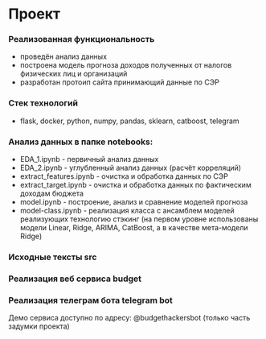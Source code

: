 # Проект

### Реализованная функциональность
- проведён анализ данных
- построена модель прогноза доходов полученных от налогов физических лиц и организаций
- разработан протоип сайта принимающий данные по СЭР

### Стек технологий
- flask, docker, python, numpy, pandas, sklearn, catboost, telegram

### Анализ данных в папке notebooks:
- EDA_1.ipynb - первичный анализ данных
- EDA_2.ipynb - углубленный анализ данных (расчёт корреляций)
- extract_features.ipynb - очистка и обработка данных по СЭР
- extract_target.ipynb - очистка и обработка данных по фактическим доходам бюджета
- model.ipynb - построение, анализ и сравнение моделей прогноза
- model-class.ipynb - реализация класса с ансамблем моделей реализующих технологию стэкинг
(на первом уровне использованы модели Linear, Ridge, ARIMA, CatBoost, а в качестве мета-модели Ridge)

### Исходные тексты src

### Реализация веб сервиса budget

### Реализация телеграм бота telegram bot

Демо сервиса доступно по адресу:
@budgethackersbot (только часть задумки проекта)
